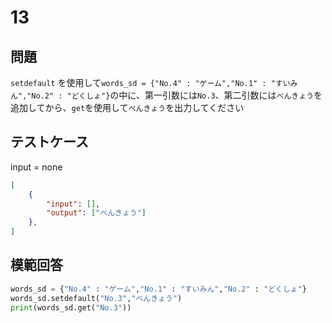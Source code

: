 # 13
## 問題

`setdefault` を使用して`words_sd = {"No.4" : "ゲーム","No.1" : "すいみん","No.2" : "どくしょ"}`の中に、第一引数には`No.3`、第二引数には`べんきょう`を追加してから、`get`を使用して`べんきょう`を出力してください
## テストケース
input = none
```json
[
	{
		"input": [],
		"output": ["べんきょう"]
  	},
]
```

## 模範回答
```python
words_sd = {"No.4" : "ゲーム","No.1" : "すいみん","No.2" : "どくしょ"}
words_sd.setdefault("No.3","べんきょう")
print(words_sd.get("No.3"))
```